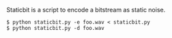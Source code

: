 Staticbit is a script to encode a bitstream as static noise.

    $ python staticbit.py -e foo.wav < staticbit.py
    $ python staticbit.py -d foo.wav
